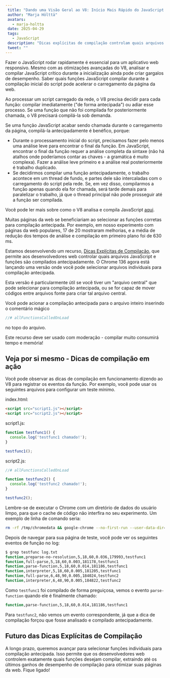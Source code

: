 ```yaml
---
 title: "Dando uma Visão Geral ao V8: Início Mais Rápido do JavaScript com Dicas Explícitas de Compilação"
 author: "Marja Hölttä"
 avatars: 
   - marja-holtta
 date: 2025-04-29
 tags: 
   - JavaScript
 description: "Dicas explícitas de compilação controlam quais arquivos e funções JavaScript são analisados e compilados antecipadamente"
 tweet: ""
---
```


Fazer o JavaScript rodar rapidamente é essencial para um aplicativo web responsivo. Mesmo com as otimizações avançadas do V8, analisar e compilar JavaScript crítico durante a inicialização ainda pode criar gargalos de desempenho. Saber quais funções JavaScript compilar durante a compilação inicial do script pode acelerar o carregamento da página da web.

<!--truncate-->
Ao processar um script carregado da rede, o V8 precisa decidir para cada função: compilar imediatamente ("de forma antecipada") ou adiar esse processo. Se uma função que não foi compilada for posteriormente chamada, o V8 precisará compilá-la sob demanda.

Se uma função JavaScript acabar sendo chamada durante o carregamento da página, compilá-la antecipadamente é benéfico, porque:

- Durante o processamento inicial do script, precisamos fazer pelo menos uma análise leve para encontrar o final da função. Em JavaScript, encontrar o final da função requer a análise completa da sintaxe (não há atalhos onde poderíamos contar as chaves - a gramática é muito complexa). Fazer a análise leve primeiro e a análise real posteriormente é trabalho duplicado.
- Se decidirmos compilar uma função antecipadamente, o trabalho acontece em um thread de fundo, e partes dele são intercaladas com o carregamento do script pela rede. Se, em vez disso, compilarmos a função apenas quando ela for chamada, será tarde demais para paralelizar o trabalho, já que o thread principal não pode prosseguir até a função ser compilada.

Você pode ler mais sobre como o V8 analisa e compila JavaScript [aqui](https://v8.dev/blog/preparser).

Muitas páginas da web se beneficiariam ao selecionar as funções corretas para compilação antecipada. Por exemplo, em nosso experimento com páginas da web populares, 17 de 20 mostraram melhorias, e a média de redução dos tempos de análise e compilação em primeiro plano foi de 630 ms.

Estamos desenvolvendo um recurso, [Dicas Explícitas de Compilação](https://github.com/WICG/explicit-javascript-compile-hints-file-based), que permite aos desenvolvedores web controlar quais arquivos JavaScript e funções são compilados antecipadamente. O Chrome 136 agora está lançando uma versão onde você pode selecionar arquivos individuais para compilação antecipada.

Esta versão é particularmente útil se você tiver um "arquivo central" que pode selecionar para compilação antecipada, ou se for capaz de mover códigos entre arquivos fonte para criar tal arquivo central.

Você pode acionar a compilação antecipada para o arquivo inteiro inserindo o comentário mágico

```js
//# allFunctionsCalledOnLoad
```

no topo do arquivo.

Este recurso deve ser usado com moderação - compilar muito consumirá tempo e memória!

## Veja por si mesmo - Dicas de compilação em ação

Você pode observar as dicas de compilação em funcionamento dizendo ao V8 para registrar os eventos da função. Por exemplo, você pode usar os seguintes arquivos para configurar um teste mínimo.

index.html:

```html
<script src="script1.js"></script>
<script src="script2.js"></script>
```

script1.js:

```js
function testfunc1() {
  console.log('testfunc1 chamado!');
}

testfunc1();
```

script2.js:

```js
//# allFunctionsCalledOnLoad

function testfunc2() {
  console.log('testfunc2 chamado!');
}

testfunc2();
```

Lembre-se de executar o Chrome com um diretório de dados do usuário limpo, para que o cache de código não interfira no seu experimento. Um exemplo de linha de comando seria:

```sh
rm -rf /tmp/chromedata && google-chrome --no-first-run --user-data-dir=/tmp/chromedata --js-flags=--log-function_events > log.txt
```

Depois de navegar para sua página de teste, você pode ver os seguintes eventos de função no log:

```sh
$ grep testfunc log.txt
function,preparse-no-resolution,5,18,60,0.036,179993,testfunc1
function,full-parse,5,18,60,0.003,181178,testfunc1
function,parse-function,5,18,60,0.014,181186,testfunc1
function,interpreter,5,18,60,0.005,181205,testfunc1
function,full-parse,6,48,90,0.005,184024,testfunc2
function,interpreter,6,48,90,0.005,184822,testfunc2
```

Como `testfunc1` foi compilado de forma preguiçosa, vemos o evento `parse-function` quando ele é finalmente chamado:

```sh
function,parse-function,5,18,60,0.014,181186,testfunc1
```

Para `testfunc2`, não vemos um evento correspondente, já que a dica de compilação forçou que fosse analisado e compilado antecipadamente.

## Futuro das Dicas Explícitas de Compilação

A longo prazo, queremos avançar para selecionar funções individuais para compilação antecipada. Isso permite que os desenvolvedores web controlem exatamente quais funções desejam compilar, extraindo até os últimos ganhos de desempenho de compilação para otimizar suas páginas da web. Fique ligado!
